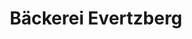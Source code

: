 ---
title: "Bäckerei Evertzberg"
url: /remscheid/baeckerei-evertzberg-alleestrasse/
shop: Bäckerei
---